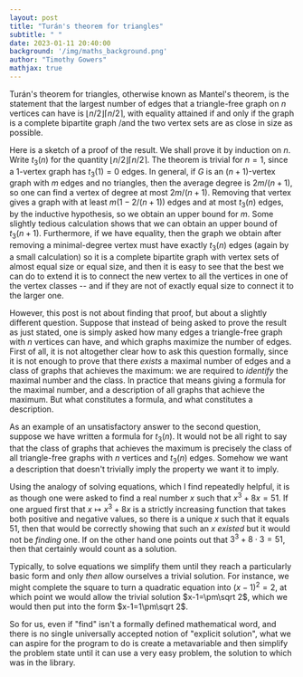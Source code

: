 ```yaml
---
layout: post
title: "Turán's theorem for triangles"
subtitle: " "
date: 2023-01-11 20:40:00
background: '/img/maths_background.png'
author: "Timothy Gowers"
mathjax: true
---
```


Turán's theorem for triangles, otherwise known as Mantel's theorem, is the statement that the largest number of edges that a triangle-free graph on $n$ vertices can have is $\lfloor n/2\rfloor\lceil n/2\rceil$, with equality attained if and only if the graph is a complete bipartite graph /and the two vertex sets are as close in size as possible.

Here is a sketch of a proof of the result. We shall prove it by induction on $n$. Write $t_3(n)$ for the quantity $\lfloor n/2\rfloor\lceil n/2\rceil$. The theorem is trivial for $n=1$, since a 1-vertex graph has $t_3(1)=0$ edges. In general, if $G$ is an $(n+1)$-vertex graph with $m$ edges and no triangles, then the average degree is $2m/(n+1)$, so one can find a vertex of degree at most $2m/(n+1)$. Removing that vertex gives a graph with at least $m(1-2/(n+1))$ edges and at most $t_3(n)$ edges, by the inductive hypothesis, so we obtain an upper bound for $m$. Some slightly tedious calculation shows that we can obtain an upper bound of $t_3(n+1)$. Furthermore, if we have equality, then the graph we obtain after removing a minimal-degree vertex must have exactly $t_3(n)$ edges (again by a small calculation) so it is a complete bipartite graph with vertex sets of almost equal size or equal size, and then it is easy to see that the best we can do to extend it is to connect the new vertex to all the vertices in one of the vertex classes -- and if they are not of exactly equal size to connect it to the larger one. 

However, this post is not about finding that proof, but about a slightly different question. Suppose that instead of being asked to prove the result as just stated, one is simply asked how many edges a triangle-free graph with $n$ vertices can have, and which graphs maximize the number of edges. First of all, it is not altogether clear how to ask this question formally, since it is not enough to prove that there *exists* a maximal number of edges and a class of graphs that achieves the maximum: we are required to *identify* the maximal number and the class. In practice that means giving a formula for the maximal number, and a description of all graphs that achieve the maximum. But what constitutes a formula, and what constitutes a description. 

As an example of an unsatisfactory answer to the second question, suppose we have written a formula for $t_3(n)$. It would not be all right to say that the class of graphs that achieves the maximum is precisely the class of all triangle-free graphs with $n$ vertices and $t_3(n)$ edges. Somehow we want a description that doesn't trivially imply the property we want it to imply. 

Using the analogy of solving equations, which I find repeatedly helpful, it is as though one were asked to find a real number $x$ such that $x^3+8x=51$. If one argued first that $x\mapsto x^3+8x$ is a strictly increasing function that takes both positive and negative values, so there is a unique $x$ such that it equals 51, then that would be correctly showing that such an $x$ *existed* but it would not be *finding* one. If on the other hand one points out that $3^3+8\cdot 3=51$, then that certainly would count as a solution. 

Typically, to solve equations we simplify them until they reach a particularly basic form and only *then* allow ourselves a trivial solution. For instance, we might complete the square to turn a quadratic equation into $(x-1)^2=2$, at which point we would allow the trivial solution $x-1=\pm\sqrt 2$, which we would then put into the form $x-1=1\pm\sqrt 2$. 

So for us, even if "find" isn't a formally defined mathematical word, and there is no single universally accepted notion of "explicit solution", what we can aspire for the program to do is create a metavariable and then simplify the problem state until it can use a very easy problem, the solution to which was in the library.  
